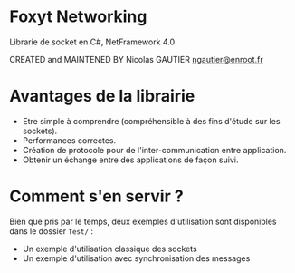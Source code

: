 Foxyt Networking
=========
Librarie de socket en C#, NetFramework 4.0

CREATED and MAINTENED BY
Nicolas GAUTIER <ngautier@enroot.fr>

Avantages de la librairie
============
* Etre simple à comprendre (compréhensible à des fins d'étude sur les sockets).
* Performances correctes.
* Création de protocole pour de l'inter-communication entre application.
* Obtenir un échange entre des applications de façon suivi.

Comment s'en servir ?
============
Bien que pris par le temps, deux exemples d'utilisation sont disponibles dans le dossier `Test/` :
* Un exemple d'utilisation classique des sockets
* Un exemple d'utilisation avec synchronisation des messages
